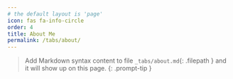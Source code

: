 ```yaml
---
# the default layout is 'page'
icon: fas fa-info-circle
order: 4
title: About Me
permalink: /tabs/about/
---
```


> Add Markdown syntax content to file `_tabs/about.md`{: .filepath } and it will show up on this page.
{: .prompt-tip }
